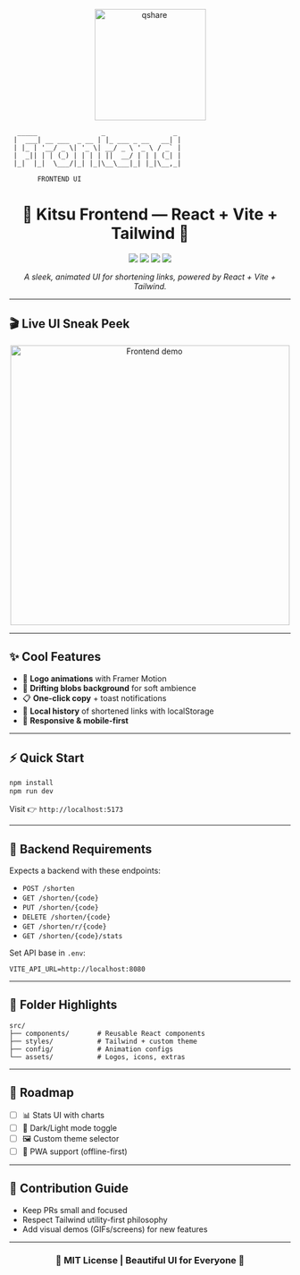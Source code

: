 <p align="center">
  <img width="199" height="199" alt="qshare" src="https://github.com/user-attachments/assets/8d5916ed-37ec-4252-8586-f387f20a65cb" />
</p>



```
  _____                _                 _ 
 |  ___| __ ___  _ __ | |_ ___ _ __   __| |
 | |_ | '__/ _ \| '_ \| __/ _ \ '_ \ / _` |
 |  _|| | | (_) | | | | ||  __/ | | | (_| |
 |_|  |_|  \___/|_| |_|\__\___|_| |_|\__,_|
                                           
       FRONTEND UI
```


<!-- Title Section -->
<h1 align="center">🎨 Kitsu Frontend — React + Vite + Tailwind 🎨</h1>

<p align="center">
  <img src="https://img.shields.io/badge/React-18.2.0-blue?style=for-the-badge&logo=react" />
  <img src="https://img.shields.io/badge/Vite-5.0.0-ffde57?style=for-the-badge&logo=vite" />
  <img src="https://img.shields.io/badge/TailwindCSS-3.4.17-teal?style=for-the-badge&logo=tailwindcss" />
  <img src="https://img.shields.io/badge/Framer_Motion-animations-ff69b4?style=for-the-badge&logo=framer" />
</p>

<p align="center">
  <i>A sleek, animated UI for shortening links, powered by React + Vite + Tailwind.</i>
</p>

---

## 🎬 Live UI Sneak Peek
<p align="center">
  <img src="https://media.giphy.com/media/v1.Y2lkPTc5MGI3NjExdGQ4NjE1aGFnb2Nndml0cGtzbTdlMWk1M2lwcDJtODRxbzhidHFoOCZlcD12MV9pbnRlcm5hbF9naWZfYnlfaWQmY3Q9Zw/xT0xeJpnrWC4XWblEk/giphy.gif" width="500" alt="Frontend demo"/>
</p>

---

## ✨ Cool Features
- 🎥 **Logo animations** with Framer Motion
- 🌈 **Drifting blobs background** for soft ambience
- 📋 **One-click copy** + toast notifications
- 💾 **Local history** of shortened links with localStorage
- 📱 **Responsive & mobile-first**

---

## ⚡ Quick Start

```bash
npm install
npm run dev
```

Visit 👉 `http://localhost:5173`

---

## 📡 Backend Requirements
Expects a backend with these endpoints:
- `POST /shorten`
- `GET /shorten/{code}`
- `PUT /shorten/{code}`
- `DELETE /shorten/{code}`
- `GET /shorten/r/{code}`
- `GET /shorten/{code}/stats`

Set API base in `.env`:

```env
VITE_API_URL=http://localhost:8080
```

---

## 📂 Folder Highlights
```
src/
├── components/       # Reusable React components
├── styles/           # Tailwind + custom theme
├── config/           # Animation configs
└── assets/           # Logos, icons, extras
```

---

## 🌱 Roadmap
- [ ] 📊 Stats UI with charts
- [ ] 🌙 Dark/Light mode toggle
- [ ] 🖼️ Custom theme selector
- [ ] 🧩 PWA support (offline-first)

---

## 🤝 Contribution Guide
- Keep PRs small and focused
- Respect Tailwind utility-first philosophy
- Add visual demos (GIFs/screens) for new features

---

<h3 align="center">💖 MIT License | Beautiful UI for Everyone 💖</h3>
